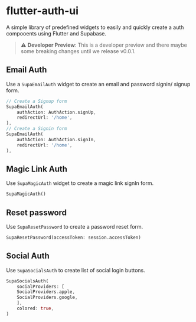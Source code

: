 # flutter-auth-ui

A simple library of predefined widgets to easily and quickly create a auth compooents using Flutter and Supabase. 

> :warning: **Developer Preview**: This is a developer preview and there maybe some breaking changes until we release v0.0.1. 

## Email Auth

Use a `SupaEmailAuth` widget to create an email and password signin/ signup form.

```dart
// Create a Signup form
SupaEmailAuth(
    authAction: AuthAction.signUp,
    redirectUrl: '/home',
),
// Create a Signin form
SupaEmailAuth(
    authAction: AuthAction.signIn,
    redirectUrl: '/home',
),
```

## Magic Link Auth

Use `SupaMagicAuth` widget to create a magic link signIn form.

```dart
SupaMagicAuth()
```

## Reset password

Use `SupaResetPassword` to create a password reset form.

```dart
SupaResetPassword(accessToken: session.accessToken)
```

## Social Auth

Use `SupaSocialsAuth` to create list of social login buttons.

```dart
SupaSocialsAuth(
    socialProviders: [
    SocialProviders.apple,
    SocialProviders.google,
    ],
    colored: true,
)
```